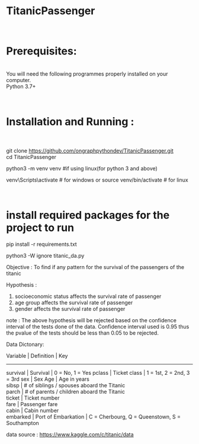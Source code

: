 # TitanicPassenger
<br><h1>Prerequisites:</h1><br>
You will need the following programmes properly installed on your computer.<br>
Python 3.7+ <br>

<br><h1>Installation and Running :</h1><br><br>
git clone https://github.com/ongraphpythondev/TitanicPassenger.git <br>
cd TitanicPassenger<br>

python3 -m venv venv #if using linux(for python 3 and above)

venv\Scripts\activate # for windows or source venv/bin/activate # for linux

<br><h1>install required packages for the project to run</h1>
pip install -r requirements.txt

python3 -W ignore titanic_da.py


Objective : 
 To find if any pattern for the survival of the passengers of the titanic
 
Hypothesis : 
  1) socioeconomic status affects the survival rate of passenger
  2) age group affects the survival rate of passenger
  3) gender affects the survival rate of passenger

note : The above hypothesis will be rejected based on the confidence interval of the tests done of the data.
       Confidence interval used is 0.95 thus the pvalue of the tests should be less than 0.05 to be rejected.

Data Dictonary:

Variable   |	Definition				   |	Key
__________________________________________________________________________________________
survival   |	Survival				   |	0 = No, 1 = Yes
pclass	   |	Ticket class				   |	1 = 1st, 2 = 2nd, 3 = 3rd
sex	   |	Sex	
Age	   |	Age in years	
sibsp	   |	# of siblings / spouses aboard the Titanic	
parch	   |	# of parents / children aboard the Titanic	
ticket	   |	Ticket number	
fare	   |	Passenger fare	
cabin	   |	Cabin number	
embarked   |	Port of Embarkation			   |	C = Cherbourg, Q = Queenstown, S = Southampton

data source : https://www.kaggle.com/c/titanic/data




